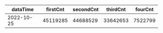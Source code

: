 |dataTime|firstCnt|secondCnt|thirdCnt|fourCnt|
|-|-|-|-|-|
|2022-10-25|45119285|44688529|33642653|7522799|